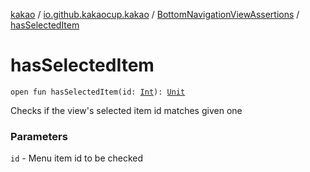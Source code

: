 [kakao](../../index.md) / [io.github.kakaocup.kakao](../index.md) / [BottomNavigationViewAssertions](index.md) / [hasSelectedItem](./has-selected-item.md)

# hasSelectedItem

`open fun hasSelectedItem(id: `[`Int`](https://kotlinlang.org/api/latest/jvm/stdlib/kotlin/-int/index.html)`): `[`Unit`](https://kotlinlang.org/api/latest/jvm/stdlib/kotlin/-unit/index.html)

Checks if the view's selected item id matches given one

### Parameters

`id` - Menu item id to be checked